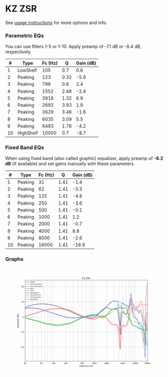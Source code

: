 # KZ ZSR
See [usage instructions](https://github.com/jaakkopasanen/AutoEq#usage) for more options and info.

### Parametric EQs
You can use filters 1-5 or 1-10. Apply preamp of -7.1 dB or -6.4 dB, respectively.

|   # | Type      |   Fc (Hz) |    Q |   Gain (dB) |
|-----|-----------|-----------|------|-------------|
|   1 | LowShelf  |       105 | 0.7  |         0.6 |
|   2 | Peaking   |       123 | 0.32 |        -5.9 |
|   3 | Peaking   |       796 | 0.6  |         2.4 |
|   4 | Peaking   |      1552 | 2.48 |        -2.4 |
|   5 | Peaking   |      3918 | 1.32 |         6.9 |
|   6 | Peaking   |      2693 | 3.93 |         1.9 |
|   7 | Peaking   |      3629 | 3.46 |        -1.6 |
|   8 | Peaking   |      6035 | 3.09 |         5.5 |
|   9 | Peaking   |      8493 | 1.76 |        -4.2 |
|  10 | HighShelf |     10000 | 0.7  |        -8.7 |

### Fixed Band EQs
When using fixed band (also called graphic) equalizer, apply preamp of **-8.2 dB** (if available) and set gains manually with these parameters.

|   # | Type    |   Fc (Hz) |    Q |   Gain (dB) |
|-----|---------|-----------|------|-------------|
|   1 | Peaking |        31 | 1.41 |        -1.4 |
|   2 | Peaking |        62 | 1.41 |        -3.3 |
|   3 | Peaking |       125 | 1.41 |        -4.8 |
|   4 | Peaking |       250 | 1.41 |        -3.6 |
|   5 | Peaking |       500 | 1.41 |        -0.1 |
|   6 | Peaking |      1000 | 1.41 |         1.2 |
|   7 | Peaking |      2000 | 1.41 |        -0.7 |
|   8 | Peaking |      4000 | 1.41 |         8.8 |
|   9 | Peaking |      8000 | 1.41 |        -2.6 |
|  10 | Peaking |     16000 | 1.41 |       -16.9 |

### Graphs
![](./KZ%20ZSR.png)
